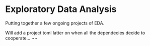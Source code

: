 # Exploratory Data Analysis

Putting together a few ongoing projects of EDA.

Will add a project toml latter on when all the dependecies decide 
to cooperate... ¬¬